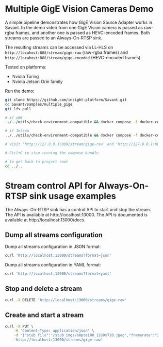 # Multiple GigE Vision Cameras Demo

A simple pipeline demonstrates how GigE Vision Source Adapter works in Savant. In the demo video from one GigE Vision camera is passed as raw-rgba frames, and another one is passed as HEVC-encoded frames. Both streams are passed to an Always-On-RTSP sink.

The resulting streams can be accessed via LL-HLS on `http://locahost:888/stream/gige-raw` (raw-rgba frames) and `http://locahost:888/stream/gige-encoded` (HEVC-encoded frames).

Tested on platforms:

- Nvidia Turing
- Nvidia Jetson Orin family

Run the demo:

```bash
git clone https://github.com/insight-platform/Savant.git
cd Savant/samples/multiple_gige
git lfs pull

# if x86
../../utils/check-environment-compatible && docker compose -f docker-compose.x86.yml up

# if Jetson
../../utils/check-environment-compatible && docker compose -f docker-compose.l4t.yml up

# visit 'http://127.0.0.1:888/stream/gige-raw' and 'http://127.0.0.1:888/stream/gige-encoded' to see how it works

# Ctrl+C to stop running the compose bundle

# to get back to project root
cd ../..
```

# Stream control API for Always-On-RTSP sink usage examples

The Always-On-RTSP sink has a control API to start and stop the stream. The API is available at http://localhost:13000. The API is documented is available at http://localhost:13000/docs.

## Dump all streams configuration

Dump all streams configuration in JSON format:

```bash
curl 'http://localhost:13000/streams?format=json'
```

Dump all streams configuration in YAML format:

```bash
curl 'http://localhost:13000/streams?format=yaml'
```

## Stop and delete a stream

```bash
curl -X DELETE 'http://localhost:13000/streams/gige-raw'
```

## Create and start a stream

```bash
curl -X PUT \
    -H 'Content-Type: application/json' \
    -d '{"stub_file":"/stub_imgs/smpte100_1280x720.jpeg","framerate":"20/1","bitrate":4000000,"profile":"High","codec":"h264","max_delay_ms":1000,"latency_ms":null,"transfer_mode":"scale-to-fit","rtsp_keep_alive":true,"metadata_output":null,"sync_input":false}' \
    'http://localhost:13000/streams/gige-raw'
```
